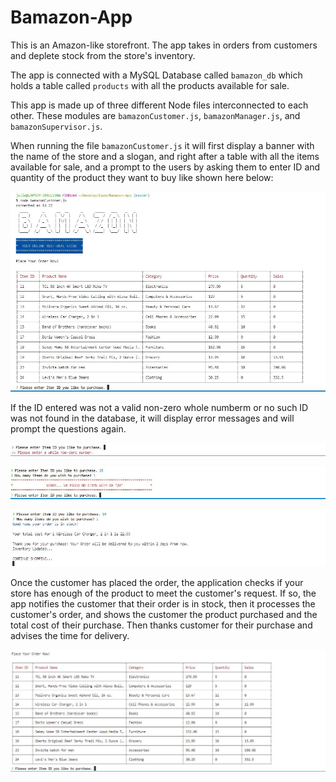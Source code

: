 # Bamazon-App
This is an Amazon-like storefront. The app takes in orders from customers and deplete stock from the store's inventory.

The app is connected with a MySQL Database called `bamazon_db` which holds a table called `products` with all the products available for sale.

This app is made up of three different Node files interconnected to each other. These modules are `bamazonCustomer.js`, `bamazonManager.js`, and `bamazonSupervisor.js`.

When running the file `bamazonCustomer.js` it will first display a banner with the name of the store and a slogan, and right after a table with all the items available for sale, and a prompt to the users by asking them to enter ID and quantity of the product they want to buy like shown here below:

![Results](/screenshots/bamazonCustomer-purchase.JPG)


If the ID entered was not a valid non-zero whole numberm or no such ID was not found in the database, it will display error messages and will prompt the questions again.

![Results](/screenshots/bamazonCustomer-non-valid-id.JPG)  

![Results](/screenshots/bamazonCustomer-item-not-found.JPG)

![Results](/screenshots/bamazonCustomer-purchase-successful.JPG)

Once the customer has placed the order, the application checks if your store has enough of the product to meet the customer's request. If so, the app notifies the customer that their order is in stock, then it processes the customer's order, and shows the customer the product purchased and the total cost of their purchase. Then thanks customer for their purchase and advises the time for delivery. 

![Results](/screenshots/bamazonCustomer-inventory-updated.JPG)



